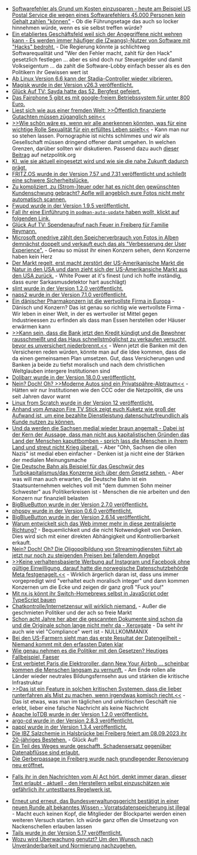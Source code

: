 * [Softwarefehler als Grund um Kosten einzusparen - heute am Beispiel US Postal Service die wegen eines Softwarefehlers 45.000 Personen kein Gehalt zahlen "können"](http://blog.fefe.de/?ts=9a0a2427) - Ob die Führungsetage das auch so locker hinnehmen würde, wenn es sie selbst treffen würde?
* [Ein etabliertes Geschäftsfeld weil sich der Angegriffene nicht wehren kann - Es werden immer häufiger die (Zwangs)-Nutzer von Software mit "Hacks" bedroht.](https://www.borncity.com/blog/2023/09/03/40-mehr-cyberangriffe-auf-regierungsbehrden-und-ffentlichen-dienstleistungssektor/) - Die Regierung könnte ja schlichtweg Softwarequalität und "Wer den Fehler macht, zahlt für den Hack" gesetzlich festlegen ... aber es sind doch nur Steuergelder und damit Volkseigentum ... da zahlt die Software-Lobby einfach besser als es den Politikern ihr Gewissen wert ist
* [Ab Linux Version 6.6 kann der Stadia-Controller wieder vibrieren.](https://www.phoronix.com/news/Linux-6.6-HID)
* [Magisk wurde in der Version v26.3 veröffentlicht.](https://github.com/topjohnwu/Magisk/releases/tag/v26.3)
* [Glück Auf TV: Sayda hatte das 52. Bergfest gefeiert.](https://www.youtube.com/watch?v=USEHkMUwwrU)
* [Das Fairphone 5 gibt es mit google-freiem Betriebssystem für unter 800 Euro.](https://www.linux-magazin.de/news/mit-google-freiem-e-os-murena-fairphone-5-vorbestellbar/)
* [Liest sich wie aus einer fremden Welt: >>Öffentlich finanzierte Gutachten müssen züganglich sein<<](https://netzpolitik.org/2023/oeffentliches-geld-oeffentliches-gut-oeffentlich-finanzierte-gutachten-muessen-zueganglich-sein/)
* [>>Wie schön wäre es, wenn wir alle anerkennen könnten, was für eine wichtige Rolle Sexualität für ein erfülltes Leben spielt<<](https://netzpolitik.org/2023/buchauszug-wir-brauchen-paedagogische-pornos-ab-16-jahren/) - Kann man nur so stehen lassen. Pornographie ist nichts schlimmes und wir als Gesellschaft müssen dringend offener damit umgehen. In welchen Grenzen, darüber sollten wir diskutieren. Passend dazu auch [dieser Beitrag](https://netzpolitik.org/2023/doppel-rezension-gleitgel-fuer-die-pornodebatte/) auf netzpolitik.org
* [KI, wie sie aktuell eingesetzt wird und wie sie die nahe Zukunft dadurch prägt.](https://media.ccc.de/v/camp2023-57566-wir_muessen_ueber_ki_sprechen)
* [FRITZ.OS wurde in der Version 7.57 und 7.31 veröffentlicht und schließt eine schwere Sicherheitslücke.](https://www.borncity.com/blog/2023/09/04/fritz-os-7-57-7-31-als-sicherheitsupdate-schliet-schwerwiegende-sicherheitslcke/)
* [Zu kompliziert, zu (Strom-)teuer oder hat es nicht den gewünschten Kundenschwung gebracht? Apfle will angeblich eure Fotos nicht mehr automatisch scannen.](https://netzpolitik.org/2023/anlasslose-massenueberwachung-apple-begruendet-aus-fuer-automatischen-foto-scan/)
* [Fwupd wurde in der Version 1.9.5 veröffentlicht.](https://www.phoronix.com/news/Fwupd-1.9.5-Released)
* [Fall ihr eine Einführung in `podman-auto-update` haben wollt, klickt auf folgenden Link.](https://www.opensourcerers.org/2023/09/04/automatically-update-containers-with-podman-auto-update/)
* [Glück Auf TV: Spendenaufruf nach Feuer in Freiberg für Familie Reymann.](https://www.youtube.com/watch?v=qFv-KFMudi8)
* [Microsoft onedrive zählt den Speicherverbrauch von Fotos in Alben demnächst doppelt und verkauft euch das als "Verbesserung der User Experience".](https://www.borncity.com/blog/2023/09/05/onedrive-fotos-in-alben-zhlen-beim-speicherverbrauch-ab-mitte-oktober-2023-doppelt/) - Genau so müsst ihr einen Konzern sehen, denn Konzerne haben kein Herz
* [Der Markt regelt, erst macht zerstört der US-Amerikanische Markt die Natur in den USA und dann zieht sich der US-Amerikansiche Markt aus den USA zurück.](http://blog.fefe.de/?ts=9a08dd5e) - White Power at it's finest (und ich hoffe inständig, dass eurer Sarkasmusdetektor hart auschlägt)
* [slint wurde in der Version 1.2.0 veröffentlicht.](https://github.com/slint-ui/slint/releases/tag/v1.2.0)
* [naps2 wurde in der Version 7.1.0 veröffentlicht.](https://github.com/cyanfish/naps2/releases/tag/v7.1.0)
* [Ein dänischer Pharmakonzern ist die wertvollste Firma in Europa](http://blog.fefe.de/?ts=9a095dcb) - Dänisch und Konzern? Das ist genau so richtig wie wertvollste Firma - Wir leben in einer Welt, in der es wertvoller ist Mittel gegen Industrieessen zu erfinden als dass man Essen herstellen oder Häuser erwärmen kann
* [>>Kann sein, dass die Bank jetzt den Kredit kündigt und die Bewohner rausschmeißt und das Haus schnellstmöglichst zu verkaufen versucht, bevor es unversichert niederbrennt.<<](http://blog.fefe.de/?ts=9a08289a) - Wenn jetzt die Banken mit den Versicheren reden würden, könnte man auf die Idee kommen, dass die da einen gemeinsamen Plan umsetzen. Gut, dass Versicherungen und Banken ja beide zu tiefst moralisch und nach dem christlichen Weltglauben intergere Institutionen sind
* [Dolibarr wurde in der Version 18.0.0 veröffentlicht.](https://github.com/Dolibarr/dolibarr/releases/tag/18.0.0)
* [Nein? Doch! Oh? >>Moderne Autos sind ein Privatspähre-Alptraum<<](https://netzpolitik.org/2023/untersuchung-von-us-datenschutzbestimmungen-moderne-autos-sind-ein-privatsphaere-alptraum/) - Hätten wir nur Institutionen wie den CCC oder die Netzpolitik, die uns seit Jahren davor warnt
* [Linux from Scratch wurde in der Version 12 veröffentlicht.](https://www.linux-magazin.de/news/linux-from-scratch-in-version-12/)
* [Anhand vom Amazon Fire TV Stick zeigt euch Kuketz wie groß der Aufwand ist, um eine bezahlte Dienstleistung datenschutzfreundlich als Kunde nutzen zu können.](https://www.kuketz-blog.de/datenschutzfreundliche-nutzung-von-amazon-fire-tv/)
* [Und da werden die Sachsen medial wieder braun angemalt - Dabei ist der Kern der Aussage, dass man nicht aus kapitalistischen Gründen das Land der Menschen kaputtbomben - sprich lass die Menschen in ihrem Land und streut nicht Krieg überall.](http://blog.fefe.de/?ts=9a0630bd) - Aber "Ohh, Sachsen die ollen Nazis" ist medial eben einfacher - Denken ist ja nicht eine der Stärken der medialen Meinungsmache
* [Die Deutsche Bahn als Beispiel für das Geschwür des Turbokapitalismus/das Konzerne sich über dem Gesetz sehen.](http://blog.fefe.de/?ts=9a064f67) - Aber was will man auch erwarten, die Deutsche Bahn ist ein Staatsunternehmen welches voll mit "dem dummen Sohn meiner Schwester" aus Politikerkreisen ist - Menschen die nie arbeiten und den Konzern nur finanziell belasten
* [BigBlueButton wurde in der Version 2.7.0 veröffentlicht.](https://github.com/bigbluebutton/bigbluebutton/releases/tag/v2.7.0)
* [phpspy wurde in der Version 0.6.0 veröffentlicht.](https://github.com/adsr/phpspy/releases/tag/v0.6.0)
* [BigBlueButton wurde in der Version 2.6.14 veröffentlicht.](hhttps://github.com/bigbluebutton/bigbluebutton/releases/tag/v2.6.1)
* [Warum entwickelt sich das Web immer mehr in diese zentralisierte Richtung?](https://media.ccc.de/v/gpn21-188-von-der-freiheit-zur-abhngigkeit-eine-kurze-geschichte-der-kommerzialisierung-des-internets) - Bequemlichkeit und die nicht Notwendigkeit von Denken. Dies wird sich mit einer direkten Abhängigkeit und Kontrollierbarkeit erkauft.
* [Nein? Doch! Oh? Die Oligopolbildung von Streamingdiensten führt ab jetzt nur noch zu steigenden Preisen bei fallendem Angebot](https://tuxproject.de/blog/2023/09/liegengebliebenes-vom-6-september-2023/)
* [>>Keine verhaltensbasierte Werbung auf Instagram und Facebook ohne gültige Einwilligung, darauf hatte die norwegische Datenschutzbehörde Meta festgenagelt.<<](https://netzpolitik.org/2023/verbot-von-ueberwachungswerbung-meta-verliert-vor-gericht-gegen-norwegische-datenschutzbehoerde/) - Wirklich ärgerlich daran ist, dass uns immer vorgepredigt wird "verhaltet euch moralisch integer" und dann kommen Konzernen um die Ecke und zeigen dir ganz groß "Fuck you!"
* [Mit nx.js könnt ihr Switch-Homebrews selbst in JavaScript oder TypeScript bauen](https://wiidatabase.de/nx-js-v0-0-17-switch-homebrews-mit-javascript-erstellen/)
* [Chatkontrolle/Internetzensur will wirklich niemand.](https://netzpolitik.org/2023/ungeahnte-allianzen-so-breit-ist-der-widerspruch-gegen-die-chatkontrolle/) - Außer die geschmieten Politiker und der ach so freie Markt
* [Schon acht Jahre her aber die gescannten Dokumente sind schon da und die Originale schon lange nicht mehr da - Xeroxgate](https://media.ccc.de/v/31c3_-_6558_-_de_-_saal_g_-_201412282300_-_traue_keinem_scan_den_du_nicht_selbst_gefalscht_hast_-_david_kriesel) - Da seht ihr auch wie viel "Compliance" wert ist - NULLKOMMANIX
* [Bei den US-Farmern sieht man das erste Resultat der Datengeilheit - Niemand kommt mit den erfassten Daten klar](https://www.borncity.com/blog/2023/09/06/datenfluten-toyotas-fabriken-durch-fehlenden-server-speicher-lahm-gelegt-us-farmer-sthnen-ber-datenflut/)
* [Wie genau nehmen es die Politiker mit den Gesetzen? Heutiges Fallbeispiel, Faeser](http://blog.fefe.de/?ts=9a049c8c)
* [Erst verbietet Paris die Elektroroller, dann New Your Airbnb ... scheinbar kommen die Menschen langsam zu vernunft.](http://blog.fefe.de/?ts=9a04e9d9) - Am Ende rollen alle Länder wieder neutrales Bildungsfernsehn aus und stärken die kritische Infrastruktur
* [>>Das ist ein Feature in solchen kritischen Systemen, dass die lieber runterfahren als Mist zu machen, wenn irgendwas komisch riecht.<<](http://blog.fefe.de/?ts=9a04caa3) - Das ist etwas, was man im täglichen und unkritischen Geschäft nie erlebt, lieber eine falsche Nachricht als keine Nachricht
* [Apache IoTDB wurde in der Version 1.2.0 veröffentlicht.](https://github.com/apache/iotdb/releases/tag/v1.2.0)
* [argo-cd wurde in der Version 2.8.3 veröffentlicht.](https://github.com/argoproj/argo-cd/releases/tag/v2.8.3)
* [pappl wurde in der Version 1.3.4 veröffentlicht.](https://github.com/michaelrsweet/pappl/releases/tag/v1.3.4)
* [Die IBZ Salzchemie in Halsbrücke bei Freiberg feiert am 08.09.2023 ihr 20-jähriges Bestehen.](https://www.mdr.de/video/mdr-videos/a/video-753090.html) - Glück Auf!
* [Ein Teil des Weges wurde geschafft, Schadensersatz gegenüber Datenabflüsse sind erlaubt.](https://netzpolitik.org/2023/urteil-zu-datenleak-bei-facebook-wer-schadenersatz-will-muss-konkret-werden/)
* [Die Gerberpassage in Freiberg wurde nach grundlegender Renovierung neu eröffnet.](https://www.youtube.com/watch?v=3mgrHfo24PA)
+ [Falls ihr in den Nachrichten vom AI Act hört, denkt immer daran, dieser Text erlaubt - aktuell - den Herstellern selbst einzuschätzen wie gefährlich ihr untestbares Regelwerk ist.](https://netzpolitik.org/2023/ai-act-ein-riesengrosses-schlupfloch-fuer-die-industrie/)
* [Erneut und erneut, das Bundesverwaltungsgericht bestätigt in einer neuen Runde alt bekanntes Wissen - Vorratsdatenspeicherung ist illegal](https://netzpolitik.org/2023/bundesverwaltungsgericht-vorratsdatenspeicherung-ist-und-bleibt-illegal/) - Macht euch keinen Kopf, die Mitglieder der Blockpartei werden einen weiteren Versuch starten. Ich würde ganz offen die Umsetzung von Nackenschellen erlauben lassen
* [Tails wurde in der Version 5.17 veröffentlicht.](https://www.linux-magazin.de/news/tails-5-17-mehr-drucker-weniger-bugs/)
* [Wozu wird Überwachung genutzt? Um den Wunsch nach Unveränderbarkeit und Normierung nachzugehen.](https://media.ccc.de/v/iger-2023-77-cyborg-techno-netz-eine-kleine-geschichte-der-feministischen-auseinandersetzung-mit-technik)

